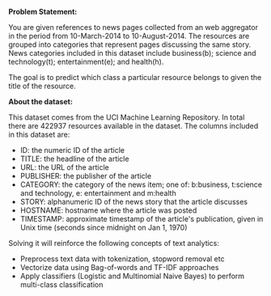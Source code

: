 **Problem Statement:**

You are given references to news pages collected from an web aggregator in the period from 10-March-2014 to 10-August-2014. The resources are grouped into categories that represent pages discussing the same story. News categories included in this dataset include business(b); science and technology(t); entertainment(e); and health(h).

The goal is to predict which class a particular resource belongs to given the title of the resource.

**About the dataset:**

This dataset comes from the UCI Machine Learning Repository. In total there are 422937 resources available in the dataset. The columns included in this dataset are:

* ID: the numeric ID of the article
* TITLE: the headline of the article
* URL: the URL of the article
* PUBLISHER: the publisher of the article
* CATEGORY: the category of the news item; one of: b:business, t:science and technology, e: entertainment and m:health
* STORY: alphanumeric ID of the news story that the article discusses
* HOSTNAME: hostname where the article was posted
* TIMESTAMP: approximate timestamp of the article's publication, given in Unix time (seconds since midnight on Jan 1, 1970)

Solving it will reinforce the following concepts of text analytics:

* Preprocess text data with tokenization, stopword removal etc
* Vectorize data using Bag-of-words and TF-IDF approaches
* Apply classifiers (Logistic and Multinomial Naive Bayes) to perform multi-class classification
